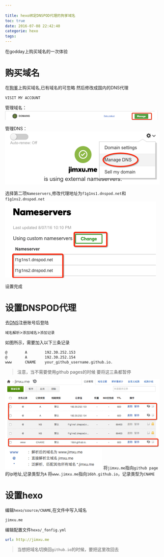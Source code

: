 ```yaml
---

title: hexo绑定DNSPOD代理的狗爹域名
toc: true
date: 2016-07-08 22:42:40
categorie: hexo
tags:
---
```


在godday上购买域名的一次体验

<!--more-->

# 购买域名

在[狗爹](https://au.godaddy.com/)上购买域名,已有域名的可忽略
然后修改成国内的DNS代理

`VISIT MY ACCOUNT`

管理域名：
![](hexo-bind-godaddy-host-name/1467989090580.png)

管理DNS：
![](hexo-bind-godaddy-host-name/1467989132015.png)

<!--more-->

选择第二项`Nameservers`,修改代理地址为`f1g1ns1.dnspod.net`和`f1g1ns2.dnspod.net`
![](hexo-bind-godaddy-host-name/1467989192566.png)

设置完成


# 设置DNSPOD代理
去[DNS](https://www.dnspod.cn/)注册账号后登陆



`域名解析`>`添加域名`>`添加记录`

如图所示，需要加入以下三条记录

```
@        A        192.30.252.153
@        A        192.30.252.154
www      CNAME    your_github_username.github.io.
```
> 注意，当不需要使用github pages的时候 要将这三条都暂停

![](hexo-bind-godaddy-host-name/1467989450112.png)
![](hexo-bind-godaddy-host-name/1468137616462.png)
将`jimxu.me`指向`github page`的ip地址,记录类型为`A`
将`www.jimxu.me`指向`16bh.github.io`，记录类型为`CNAME`



# 设置hexo

编辑`hexo/source/CNAME`,在文件中写入域名


```
jimxu.me
```

编辑配置文件`hexo/_fonfig.yml`


``` yml
url: http://jimxu.me
```

> 当想把域名切换回`github.io`的时候，要把这里改回去

